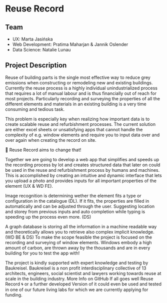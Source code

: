 # Reuse Record

## Team

- UX: Marta Jasińska
- Web Development: Pratima Maharjan & Jannik Oslender
- Data Science: Natalie Lunau


## Project Description

Reuse of building parts is the single most effective way to reduce grey emissions when constructing or remodeling new and existing buildings. Currently the reuse process is a highly individual unindustrialized process that requires a lot of manual labour and is thus financially out of reach for most projects. Particularly recording and surveying the properties of all the different elements and materials in an existing building is a very time consuming and tedious task.

This problem is especially key when realizing how important data is to create scalable reuse and refurbishment processes.
The current solution are either excel sheets or unsatisfying apps that cannot handle the complexity of e.g. window elements and require you to input data over and over again when creating the record on site.

🚀 Reuse Record aims to change that!

Together we are going to develop a web app that simplifies and speeds up the recording process by lot and creates structured data that later on could be used in the reuse and refurbishment process by humans and machines.
This is accomplished by creating an intuitive and dynamic interface that lets you upload a photo and provides inputs for all important properties of the element (UX & WD FE).

Image recognition is determining wether the element fits a type or configuration in the catalogue (DL).
If it fits, the properties are filled in automatically and can be adjusted through the user. Suggesting location and storey from previous inputs and auto completion while typing is speeding up the process even more. (DS)

A graph database is storing all the information in a machine readable way and theoretically allows you to retrieve also complex implicit knowledge. (WD BE & DS)
To make the scope feasible the project is focused on the recording and surveying of window elements.
Windows embody a high amount of carbon, are thrown away by the thousands and are in every building for you to test the app with!

The project is kindly supported with expert knowledge and testing by Baukreisel.
Baukreisel is a non profit interdisciplinary collective of 13 architects, engineers, social scientist and lawyers working towards reuse at scale in the building industry. More Info on GitHub
If all goes well Reuse Record :cyclone: or a further developed Version of it could even be used and tested in one of our future living labs for which we are currently applying for funding.
